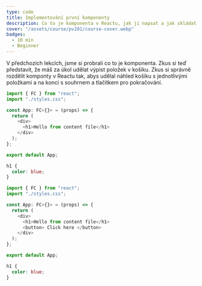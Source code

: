 ```yaml
---
type: code
title: Implementování první komponenty
description: Co to je komponenta v Reactu, jak ji napsat a jak skládat komponenty dohromady
cover: "/assets/course/pv281/course-cover.webp"
badges:
  - 10 min
  - Beginner
---
```


V předchozích lekcích, jsme si probrali co to je komponenta. Zkus si teď představit, že máš za úkol
udělat výpist položek v košíku. Zkus si správně rozdělit komponty v Reactu tak, abys udělal náhled
košíku s jednotlivými položkami a na konci s souhrnem a tlačítkem pro pokračování.

```ts App.tsx assignment
import { FC } from "react";
import "./styles.css";

const App: FC<{}> = (props) => {
  return (
    <div>
      <h1>Hello from content file</h1>
    </div>
  );
};

export default App;
```

```css styles.css assignment
h1 {
  color: blue;
}
```

```ts App.tsx solution
import { FC } from "react";
import "./styles.css";

const App: FC<{}> = (props) => {
  return (
    <div>
      <h1>Hello from content file</h1>
      <button> Click here </button>
    </div>
  );
};

export default App;
```

```css styles.css solution
h1 {
  color: blue;
}
```
